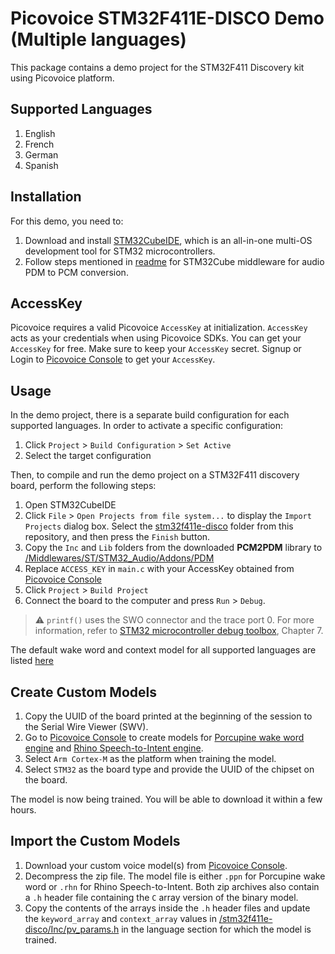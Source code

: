 # Picovoice STM32F411E-DISCO Demo (Multiple languages)

This package contains a demo project for the STM32F411 Discovery kit using Picovoice platform.

## Supported Languages

1. English
2. French
3. German
4. Spanish

## Installation

For this demo, you need to: 
1. Download and install [STM32CubeIDE](https://www.st.com/en/development-tools/stm32cubeide.html), which is an all-in-one multi-OS development tool for STM32 microcontrollers.
2. Follow steps mentioned in [readme](./stm32f411e-disco/Middlewares/ST/STM32_Audio/Addons/PDM/readme.txt) for STM32Cube middleware for audio PDM to PCM conversion.

## AccessKey

Picovoice requires a valid Picovoice `AccessKey` at initialization. `AccessKey` acts as your credentials when using Picovoice SDKs.
You can get your `AccessKey` for free. Make sure to keep your `AccessKey` secret.
Signup or Login to [Picovoice Console](https://console.picovoice.ai/) to get your `AccessKey`.

## Usage

In the demo project, there is a separate build configuration for each supported languages. In order to activate a specific configuration:

1. Click `Project` > `Build Configuration` > `Set Active`
2. Select the target configuration

Then, to compile and run the demo project on a STM32F411 discovery board, perform the following steps:

1. Open STM32CubeIDE
2. Click `File` > `Open Projects from file system...` to display the `Import Projects` dialog box. Select the [stm32f411e-disco](./stm32f411e-disco) folder from this repository, and then press the `Finish` button.
3. Copy the `Inc` and `Lib` folders from the downloaded **PCM2PDM** library to [/Middlewares/ST/STM32_Audio/Addons/PDM](./stm32f411e-disco/Middlewares/ST/STM32_Audio/Addons/PDM)
4. Replace `ACCESS_KEY` in `main.c` with your AccessKey obtained from [Picovoice Console](https://console.picovoice.ai/)
5. Click `Project` > `Build Project`
6. Connect the board to the computer and press `Run` > `Debug`.
  
> :warning: `printf()` uses the SWO connector and the trace port 0. For more information, refer to [STM32 microcontroller debug toolbox](https://www.st.com/resource/en/application_note/dm00354244-stm32-microcontroller-debug-toolbox-stmicroelectronics.pdf), Chapter 7.

The default wake word and context model for all supported languages are listed [here](../README.md)

## Create Custom Models

1. Copy the UUID of the board printed at the beginning of the session to the  Serial Wire Viewer (SWV).
1. Go to [Picovoice Console](https://console.picovoice.ai/) to create models for [Porcupine wake word engine](https://picovoice.ai/docs/quick-start/console-porcupine/) and [Rhino Speech-to-Intent engine](https://picovoice.ai/docs/quick-start/console-rhino/).
1. Select `Arm Cortex-M` as the platform when training the model.
1. Select `STM32` as the board type and provide the UUID of the chipset on the board.

The model is now being trained. You will be able to download it within a few hours.

## Import the Custom Models

1. Download your custom voice model(s) from [Picovoice Console](https://console.picovoice.ai/).
2. Decompress the zip file. The model file is either `.ppn` for Porcupine wake word or `.rhn` for Rhino Speech-to-Intent. Both zip archives also contain a `.h` header file containing the `C` array version of the binary model.
3. Copy the contents of the arrays inside the `.h` header files and update the `keyword_array` and `context_array` values in [/stm32f411e-disco/Inc/pv_params.h](./stm32f411e-disco/Inc/pv_params.h)  in the language section for which the model is trained.
